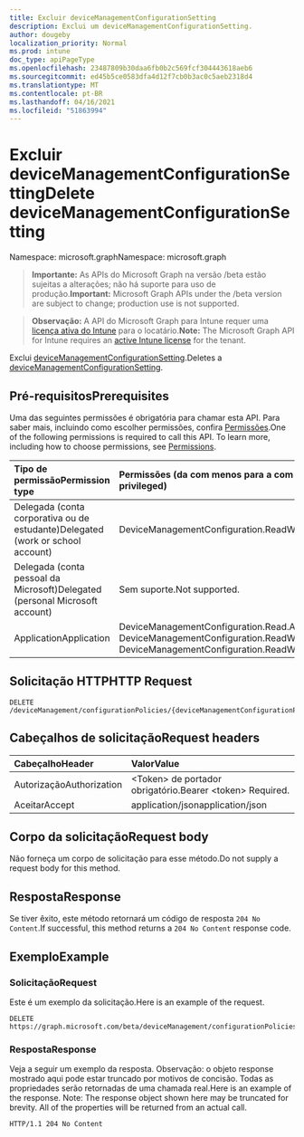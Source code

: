 ```yaml
---
title: Excluir deviceManagementConfigurationSetting
description: Exclui um deviceManagementConfigurationSetting.
author: dougeby
localization_priority: Normal
ms.prod: intune
doc_type: apiPageType
ms.openlocfilehash: 23487809b30daa6fb0b2c569fcf304443618aeb6
ms.sourcegitcommit: ed45b5ce0583dfa4d12f7cb0b3ac0c5aeb2318d4
ms.translationtype: MT
ms.contentlocale: pt-BR
ms.lasthandoff: 04/16/2021
ms.locfileid: "51863994"
---
```

# <a name="delete-devicemanagementconfigurationsetting"></a><span data-ttu-id="85834-103">Excluir deviceManagementConfigurationSetting</span><span class="sxs-lookup"><span data-stu-id="85834-103">Delete deviceManagementConfigurationSetting</span></span>

<span data-ttu-id="85834-104">Namespace: microsoft.graph</span><span class="sxs-lookup"><span data-stu-id="85834-104">Namespace: microsoft.graph</span></span>

> <span data-ttu-id="85834-105">**Importante:** As APIs do Microsoft Graph na versão /beta estão sujeitas a alterações; não há suporte para uso de produção.</span><span class="sxs-lookup"><span data-stu-id="85834-105">**Important:** Microsoft Graph APIs under the /beta version are subject to change; production use is not supported.</span></span>

> <span data-ttu-id="85834-106">**Observação:** A API do Microsoft Graph para Intune requer uma [licença ativa do Intune](https://go.microsoft.com/fwlink/?linkid=839381) para o locatário.</span><span class="sxs-lookup"><span data-stu-id="85834-106">**Note:** The Microsoft Graph API for Intune requires an [active Intune license](https://go.microsoft.com/fwlink/?linkid=839381) for the tenant.</span></span>

<span data-ttu-id="85834-107">Exclui [deviceManagementConfigurationSetting](../resources/intune-deviceconfigv2-devicemanagementconfigurationsetting.md).</span><span class="sxs-lookup"><span data-stu-id="85834-107">Deletes a [deviceManagementConfigurationSetting](../resources/intune-deviceconfigv2-devicemanagementconfigurationsetting.md).</span></span>

## <a name="prerequisites"></a><span data-ttu-id="85834-108">Pré-requisitos</span><span class="sxs-lookup"><span data-stu-id="85834-108">Prerequisites</span></span>
<span data-ttu-id="85834-p101">Uma das seguintes permissões é obrigatória para chamar esta API. Para saber mais, incluindo como escolher permissões, confira [Permissões](/graph/permissions-reference).</span><span class="sxs-lookup"><span data-stu-id="85834-p101">One of the following permissions is required to call this API. To learn more, including how to choose permissions, see [Permissions](/graph/permissions-reference).</span></span>

|<span data-ttu-id="85834-111">Tipo de permissão</span><span class="sxs-lookup"><span data-stu-id="85834-111">Permission type</span></span>|<span data-ttu-id="85834-112">Permissões (da com menos para a com mais privilégios)</span><span class="sxs-lookup"><span data-stu-id="85834-112">Permissions (from least to most privileged)</span></span>|
|:---|:---|
|<span data-ttu-id="85834-113">Delegada (conta corporativa ou de estudante)</span><span class="sxs-lookup"><span data-stu-id="85834-113">Delegated (work or school account)</span></span>|<span data-ttu-id="85834-114">DeviceManagementConfiguration.ReadWrite.All</span><span class="sxs-lookup"><span data-stu-id="85834-114">DeviceManagementConfiguration.ReadWrite.All</span></span>|
|<span data-ttu-id="85834-115">Delegada (conta pessoal da Microsoft)</span><span class="sxs-lookup"><span data-stu-id="85834-115">Delegated (personal Microsoft account)</span></span>|<span data-ttu-id="85834-116">Sem suporte.</span><span class="sxs-lookup"><span data-stu-id="85834-116">Not supported.</span></span>|
|<span data-ttu-id="85834-117">Application</span><span class="sxs-lookup"><span data-stu-id="85834-117">Application</span></span>|<span data-ttu-id="85834-118">DeviceManagementConfiguration.Read.All, DeviceManagementConfiguration.ReadWrite.All</span><span class="sxs-lookup"><span data-stu-id="85834-118">DeviceManagementConfiguration.Read.All, DeviceManagementConfiguration.ReadWrite.All</span></span>|

## <a name="http-request"></a><span data-ttu-id="85834-119">Solicitação HTTP</span><span class="sxs-lookup"><span data-stu-id="85834-119">HTTP Request</span></span>
<!-- {
  "blockType": "ignored"
}
-->
``` http
DELETE /deviceManagement/configurationPolicies/{deviceManagementConfigurationPolicyId}/settings/{deviceManagementConfigurationSettingId}
```

## <a name="request-headers"></a><span data-ttu-id="85834-120">Cabeçalhos de solicitação</span><span class="sxs-lookup"><span data-stu-id="85834-120">Request headers</span></span>
|<span data-ttu-id="85834-121">Cabeçalho</span><span class="sxs-lookup"><span data-stu-id="85834-121">Header</span></span>|<span data-ttu-id="85834-122">Valor</span><span class="sxs-lookup"><span data-stu-id="85834-122">Value</span></span>|
|:---|:---|
|<span data-ttu-id="85834-123">Autorização</span><span class="sxs-lookup"><span data-stu-id="85834-123">Authorization</span></span>|<span data-ttu-id="85834-124">&lt;Token&gt; de portador obrigatório.</span><span class="sxs-lookup"><span data-stu-id="85834-124">Bearer &lt;token&gt; Required.</span></span>|
|<span data-ttu-id="85834-125">Aceitar</span><span class="sxs-lookup"><span data-stu-id="85834-125">Accept</span></span>|<span data-ttu-id="85834-126">application/json</span><span class="sxs-lookup"><span data-stu-id="85834-126">application/json</span></span>|

## <a name="request-body"></a><span data-ttu-id="85834-127">Corpo da solicitação</span><span class="sxs-lookup"><span data-stu-id="85834-127">Request body</span></span>
<span data-ttu-id="85834-128">Não forneça um corpo de solicitação para esse método.</span><span class="sxs-lookup"><span data-stu-id="85834-128">Do not supply a request body for this method.</span></span>

## <a name="response"></a><span data-ttu-id="85834-129">Resposta</span><span class="sxs-lookup"><span data-stu-id="85834-129">Response</span></span>
<span data-ttu-id="85834-130">Se tiver êxito, este método retornará um código de resposta `204 No Content`.</span><span class="sxs-lookup"><span data-stu-id="85834-130">If successful, this method returns a `204 No Content` response code.</span></span>

## <a name="example"></a><span data-ttu-id="85834-131">Exemplo</span><span class="sxs-lookup"><span data-stu-id="85834-131">Example</span></span>

### <a name="request"></a><span data-ttu-id="85834-132">Solicitação</span><span class="sxs-lookup"><span data-stu-id="85834-132">Request</span></span>
<span data-ttu-id="85834-133">Este é um exemplo da solicitação.</span><span class="sxs-lookup"><span data-stu-id="85834-133">Here is an example of the request.</span></span>
``` http
DELETE https://graph.microsoft.com/beta/deviceManagement/configurationPolicies/{deviceManagementConfigurationPolicyId}/settings/{deviceManagementConfigurationSettingId}
```

### <a name="response"></a><span data-ttu-id="85834-134">Resposta</span><span class="sxs-lookup"><span data-stu-id="85834-134">Response</span></span>
<span data-ttu-id="85834-p102">Veja a seguir um exemplo da resposta. Observação: o objeto response mostrado aqui pode estar truncado por motivos de concisão. Todas as propriedades serão retornadas de uma chamada real.</span><span class="sxs-lookup"><span data-stu-id="85834-p102">Here is an example of the response. Note: The response object shown here may be truncated for brevity. All of the properties will be returned from an actual call.</span></span>
``` http
HTTP/1.1 204 No Content
```




